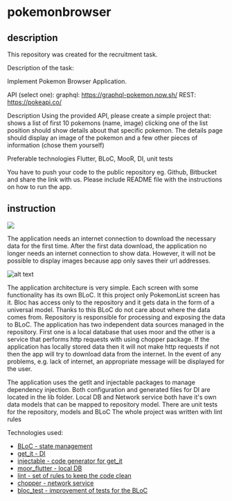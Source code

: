 # pokemonbrowser

## description 

This repository was created for the recruitment task. 

Description of the task: 

Implement Pokemon Browser Application.

API (select one):
graphql: https://graphql-pokemon.now.sh/
REST: https://pokeapi.co/

Description
Using the provided API, please create a simple project that:
shows a list of first 10 pokemons (name, image)
clicking one of the list position should show details about that specific pokemon. The details page should display an image of the pokemon and a few other pieces of information (chose them yourself)

Preferable technologies
Flutter, BLoC, MooR, DI, unit tests

You have to push your code to the public repository eg. Github, Bitbucket and share the link with us. Please include README file with the instructions on how to run the app.

## instruction

![](gif.gif)

The application needs an internet connection to download the necessary data for the first time.
After the first data download, the application no longer needs an internet connection to show data. 
However, it will not be possible to display images because app only saves their url addresses.

![alt text](https://scontent-frt3-1.xx.fbcdn.net/v/t1.15752-9/108102120_648169629117973_1917977931505970877_n.png?_nc_cat=104&_nc_sid=b96e70&_nc_ohc=REwu-0PRtJYAX8_tt9K&_nc_ht=scontent-frt3-1.xx&oh=6bc76da24d83fdec667454039c702f4d&oe=5F318F4C)

The application architecture is very simple. Each screen with some functionality has its own BLoC.
It this project only PokemonList screen has it. 
Bloc has access only to the repository and it gets data in the form of a universal model. 
Thanks to this BLoC do not care about where the data comes from. 
Repository is responsible for processing and exposing the data to BLoC.
The application has two independent data sources managed in the repository. 
First one is a local database that uses moor and the other is a service that performs 
http requests with using chopper package. 
If the application has locally stored data then it will not make http requests if not then 
the app will try to download data from the internet. 
In the event of any problems, e.g. lack of internet, an appropriate message will be displayed for the user.

The application uses the getIt and injectable packages to manage dependency injection.
Both configuration and generated files for DI are located in the lib folder.
Local DB and Network service both have it's own data models that can be mapped to repository model.
There are unit tests for the repository, models and BLoC
The whole project was written with lint rules

Technologies used:
- [BLoC - state management](https://pub.dev/packages/flutter_bloc)
- [get_it - DI](https://pub.dev/packages/get_it)
- [injectable - code generator for get_it](https://pub.dev/packages/injectable)
- [moor_flutter - local DB](https://pub.dev/packages/moor)
- [lint - set of rules to keep the code clean](https://pub.dev/packages/lint)
- [chopper - network service](https://pub.dev/packages/chopper)
- [bloc_test - improvement of tests for the BLoC](https://pub.dev/packages/bloc_test)

